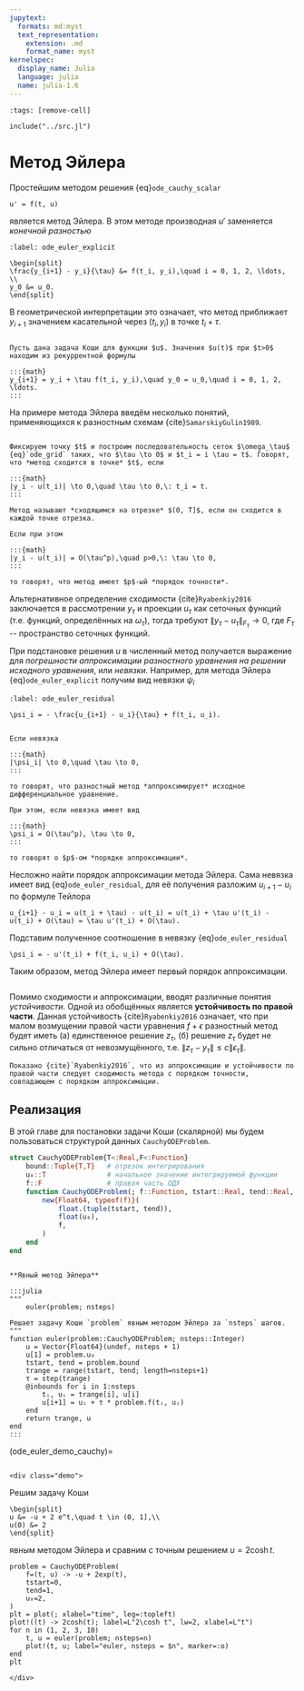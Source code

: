```yaml
---
jupytext:
  formats: md:myst
  text_representation:
    extension: .md
    format_name: myst
kernelspec:
  display_name: Julia
  language: julia
  name: julia-1.6
---
```


```{code-cell}
:tags: [remove-cell]

include("../src.jl")
```

# Метод Эйлера

Простейшим методом решения {eq}`ode_cauchy_scalar`

```{math}
u' = f(t, u)
```

является метод Эйлера. В этом методе производная $u'$ заменяется *конечной разностью*

```{math}
:label: ode_euler_explicit

\begin{split}
\frac{y_{i+1} - y_i}{\tau} &= f(t_i, y_i),\quad i = 0, 1, 2, \ldots, \\
y_0 &= u_0.
\end{split}
```

В геометрической интерпретации это означает, что метод приближает $y_{i+1}$ значением касательной через $(t_i, y_i)$ в точке $t_i + \tau$.

```{index} разностный метод; Эйлера явный
```
```{proof:algorithm} Явный метод Эйлера
Пусть дана задача Коши для функции $u$. Значения $u(t)$ при $t>0$ находим из рекуррентной формулы

:::{math}
y_{i+1} = y_i + \tau f(t_i, y_i),\quad y_0 = u_0,\quad i = 0, 1, 2, \ldots.
::: 
```

На примере метода Эйлера введём несколько понятий, применяющихся к разностным схемам {cite}`SamarskiyGulin1989`.

```{index} разностный метод; сходимость
```
```{proof:definition} Сходимость разностного метода
Фиксируем точку $t$ и построим последовательность сеток $\omega_\tau$ {eq}`ode_grid` таких, что $\tau \to 0$ и $t_i = i \tau = t$. Говорят, что *метод сходится в точке* $t$, если

:::{math}
|y_i - u(t_i)| \to 0,\quad \tau \to 0,\: t_i = t.
:::

Метод называют *сходящимся на отрезке* $(0, T]$, если он сходится в каждой точке отрезка.

Если при этом

:::{math}
|y_i - u(t_i)| = O(\tau^p),\quad p>0,\: \tau \to 0,
:::

то говорят, что метод имеет $p$-ый *порядок точности*.
```

Альтернативное определение сходимости {cite}`Ryabenkiy2016` заключается в рассмотрении $y_\tau$ и проекции $u_\tau$ как сеточных функций (т.е. функций, определённых на $\omega_\tau$), тогда требуют $\|y_\tau - u_\tau\|_{F_\tau} \to 0$, где $F_\tau$ -- пространство сеточных функций.

При подстановке решения $u$ в численный метод получается выражение для *погрешности аппроксимации разностного уравнения на решении исходного уравнения*, или *невязки*. Например, для метода Эйлера {eq}`ode_euler_explicit` получим вид невязки $\psi_i$

```{math}
:label: ode_euler_residual

\psi_i = - \frac{u_{i+1} - u_i}{\tau} + f(t_i, u_i).
```

```{index} разностный метод; аппроксимация
```
```{proof:definition} Аппроксимация
Если невязка

:::{math}
|\psi_i| \to 0,\quad \tau \to 0,
:::

то говорят, что разностный метод *аппроксимирует* исходное дифференциальное уравнение.

При этом, если невязка имеет вид

:::{math}
\psi_i = O(\tau^p), \tau \to 0,
:::

то говорят о $p$-ом *порядке аппроксимации*.
```

Несложно найти порядок аппроксимации метода Эйлера. Сама невязка имеет вид {eq}`ode_euler_residual`, для её получения разложим $u_{i+1}-u_i$ по формуле Тейлора

```{math}
u_{i+1} - u_i = u(t_i + \tau) - u(t_i) = u(t_i) + \tau u'(t_i) - u(t_i) + O(\tau) = \tau u'(t_i) + O(\tau).
```

Подставим полученное соотношение в невязку {eq}`ode_euler_residual`

```{math}
\psi_i = - u'(t_i) + f(t_i, u_i) + O(\tau).
```

Таким образом, метод Эйлера имеет первый порядок аппроксимации.

```{index} разностный метод; устойчивость
```
Помимо сходимости и аппроксимации, вводят различные понятия *устойчивости*. Одной из обобщённых является **устойчивость по правой части**. Данная устойчивость {cite}`Ryabenkiy2016` означает, что при малом возмущении правой части уравнения $f + \epsilon$ разностный метод будет иметь (а) единственное решение $z_\tau$, (б) решение $z_\tau$ будет не сильно отличаться от невозмущённого, т.е. $\|z_\tau - y_\tau\| \le c \|\epsilon_\tau\|$.

```{proof:proposition}
Показано {cite}`Ryabenkiy2016`, что из аппроксимации и устойчивости по правой части следует сходимость метода с порядком точности, совпадающем с порядком аппроксимации.
```

## Реализация

В этой главе для постановки задачи Коши (скалярной) мы будем пользоваться структурой данных `CauchyODEProblem`.

```julia
struct CauchyODEProblem{T<:Real,F<:Function}
    bound::Tuple{T,T}   # отрезок интегрирования
    u₀::T               # начальное значение интегрируемой функции
    f::F                # правая часть ОДУ
    function CauchyODEProblem(; f::Function, tstart::Real, tend::Real, u₀::Real)
        new{Float64, typeof(f)}(
            float.(tuple(tstart, tend)),
            float(u₀),
            f,
        )
    end
end
```

```{proof:function} euler

**Явный метод Эйлера**

:::julia
"""
    euler(problem; nsteps)

Решает задачу Коши `problem` явным методом Эйлера за `nsteps` шагов.
"""
function euler(problem::CauchyODEProblem; nsteps::Integer)
    u = Vector{Float64}(undef, nsteps + 1)
    u[1] = problem.u₀
    tstart, tend = problem.bound
    trange = range(tstart, tend; length=nsteps+1)
    τ = step(trange)
    @inbounds for i in 1:nsteps
        tᵢ, uᵢ = trange[i], u[i]
        u[i+1] = uᵢ + τ * problem.f(tᵢ, uᵢ)
    end
    return trange, u
end
:::
```

(ode_euler_demo_cauchy)=
```{proof:demo}
```
```{raw} html
<div class="demo">
```

Решим задачу Коши

```{math}
\begin{split}
u &= -u + 2 e^t,\quad t \in (0, 1],\\
u(0) &= 2
\end{split}
```

явным методом Эйлера и сравним с точным решением $u = 2 \cosh t$.

```{code-cell}
problem = CauchyODEProblem(
    f=(t, u) -> -u + 2exp(t),
    tstart=0,
    tend=1,
    u₀=2,
)
plt = plot(; xlabel="time", leg=:topleft)
plot!((t) -> 2cosh(t); label=L"2\cosh t", lw=2, xlabel=L"t")
for n in (1, 2, 3, 10)
    t, u = euler(problem; nsteps=n)
    plot!(t, u; label="euler, nsteps = $n", marker=:o)
end
plt
```

```{raw} html
</div>
```